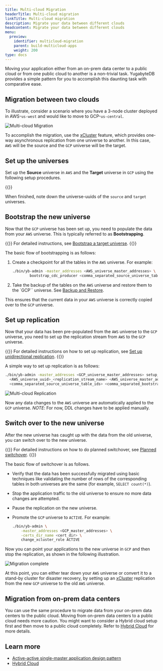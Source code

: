 ```yaml
---
title: Multi-cloud Migration
headerTitle: Multi-cloud migration
linkTitle: Multi-cloud migration
description: Migrate your data between different clouds
headcontent: Migrate your data between different clouds
menu:
  preview:
    identifier: multicloud-migration
    parent: build-multicloud-apps
    weight: 200
type: docs
---
```


Moving your application either from an on-prem data center to a public cloud or from one public cloud to another is a non-trivial task. YugabyteDB provides a simple pattern for you to accomplish this daunting task with comparative ease.

## Migration between two clouds

To illustrate, consider a scenario where you have a 3-node cluster deployed in AWS-`us-west` and would like to move to GCP-`us-central`.

![Multi-cloud Migration](/images/develop/multicloud/multicloud-migration-goal.png)

To accomplish the migration, use the [xCluster](../../../architecture/docdb-replication/async-replication/) feature, which provides one-way asynchronous replication from one universe to another. In this case, `AWS` will be the source and the `GCP` universe will be the target.

## Set up the universes

Set up the **Source** universe in `AWS` and the **Target** universe in `GCP` using the following setup procedures.

{{<cluster-setup-tabs>}}

When finished, note down the universe-uuids of the `source` and `target` universes.

## Bootstrap the new universe

Now that the `GCP` universe has been set up, you need to populate the data from your `AWS` universe. This is typically referred to as **Bootstrapping**.

{{<tip title="More Details">}}
For detailed instructions, see [Bootstrap a target universe](../../../deploy/multi-dc/async-replication/#bootstrap-a-target-universe).
{{</tip>}}

The basic flow of bootstrapping is as follows:

1. Create a checkpoint for all the tables in the `AWS` universe. For example:

    ```bash
    ./bin/yb-admin -master_addresses <AWS_universe_master_addresses> \
            bootstrap_cdc_producer <comma_separated_source_universe_table_ids>
    ```

1. Take the backup of the tables on the `AWS` universe and restore them to the `GCP`` universe. See [Backup and Restore](../../../manage/backup-restore/).

This ensures that the current data in your `AWS` universe is correctly copied over to the `GCP` universe.

## Set up replication

Now that your data has been pre-populated from the `AWS` universe to the `GCP` universe, you need to set up the replication stream from `AWS` to the `GCP` universe.

{{<tip title="More Details">}}
For detailed instructions on how to set up replication, see [Set up unidirectional replication](../../../deploy/multi-dc/async-replication/#set-up-unidirectional-replication).
{{</tip>}}

A simple way to set up replication is as follows:

```bash
./bin/yb-admin -master_addresses <GCP_universe_master_addresses> setup_universe_replication \
  <AWS_universe_uuid>_<replication_stream_name> <AWS_universe_master_addresses> \
  <comma_separated_source_universe_table_ids> <comma_separated_bootstrap_ids>
```

![Multi-cloud Replication](/images/develop/multicloud/multicloud-migration-replication.png)

Now any data changes to the `AWS` universe are automatically applied to the `GCP` universe. _NOTE_: For now, DDL changes have to be applied manually.

## Switch over to the new universe

After the new universe has caught up with the data from the old universe, you can switch over to the new universe.

{{<tip title="More Details">}}
For detailed instructions on how to do planned switchover, see [Planned switchover](../../../deploy/multi-dc/async-replication-transactional/#switchover-planned-failover).
{{</tip>}}

The basic flow of switchover is as follows.

- Verify that the data has been successfully migrated using basic techniques like validating the number of rows of the corresponding tables in both universes are the same (for example, `SELECT count(*)`).
- Stop the application traffic to the old universe to ensure no more data changes are attempted.
- Pause the replication on the new universe.
- Promote the `GCP` universe to `ACTIVE`. For example:

  ```bash
  ./bin/yb-admin \
      -master_addresses <GCP_master_addresses> \
      -certs_dir_name <cert_dir> \
      change_xcluster_role ACTIVE
  ```

Now you can point your applications to the new universe in `GCP` and then stop the replication, as shown in the following illustration.

![Migration complete](/images/develop/multicloud/multicloud-migration-complete.png)

At this point, you can either tear down your `AWS` universe or convert it to a stand-by cluster for disaster recovery, by setting up an [xCluster](../../../architecture/docdb-replication/async-replication/) replication from the new `GCP` universe to the old `AWS` universe.

## Migration from on-prem data centers

You can use the same procedure to migrate data from your on-prem data centers to the public cloud. Moving from on-prem data centers to a public cloud needs more caution. You might want to consider a Hybrid cloud setup first and then move to a public cloud completely. Refer to [Hybrid Cloud](../hybrid-cloud) for more details.

## Learn more

- [Active-active single-master application design pattern](../../../develop/build-global-apps/active-active-single-master/)
- [Hybrid Cloud](../hybrid-cloud)
